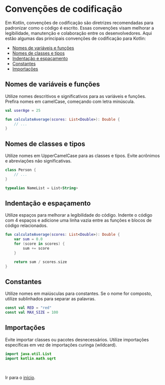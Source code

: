 # Convenções de codificação

Em Kotlin, convenções de codificação são diretrizes recomendadas para padronizar como o código é escrito. Essas
convenções visam melhorar a legibilidade, manutenção e colaboração entre os desenvolvedores. Aqui estão algumas das
principais convenções de codificação para Kotlin:

* [Nomes de variáveis e funções](#functions)
* [Nomes de classes e tipos](#class)
* [Indentação e espaçamento](#indentation)
* [Constantes](#constants)
* [Importações](#imports)

<div id='functions'></div>

## Nomes de variáveis e funções

Utilize nomes descritivos e significativos para as variáveis e funções. Prefira nomes em camelCase, começando com letra
minúscula.

```kotlin
val userAge = 25
```

```kotlin
fun calculateAverage(scores: List<Double>): Double {
    // ...
}
```

<div id='class'></div>

## Nomes de classes e tipos

Utilize nomes em UpperCamelCase para as classes e tipos. Evite acrônimos e abreviações não significativas.

```kotlin
class Person {
    // ...
}
```

```kotlin
typealias NameList = List<String>
```

<div id='indentation'></div>

## Indentação e espaçamento

Utilize espaços para melhorar a legibilidade do código. Indente o código com 4 espaços e adicione uma linha vazia entre
as funções e blocos de código relacionados.

```kotlin
fun calculateAverage(scores: List<Double>): Double {
    var sum = 0.0
    for (score in scores) {
        sum += score
    }

    return sum / scores.size
}
```

<div id='constants'></div>

## Constantes

Utilize nomes em maiúsculas para constantes. Se o nome for composto, utilize sublinhados para separar as palavras.

```kotlin
const val RED = "red"
const val MAX_SIZE = 100
```

<div id='imports'></div>

## Importações

Evite importar classes ou pacotes desnecessários. Utilize importações específicas em vez de
importações curinga (wildcard).

```kotlin
import java.util.List
import kotlin.math.sqrt
```

<br>

Ir para o [início](https://github.com/gustavofreze/kotlin4noobs#Roadmap).
